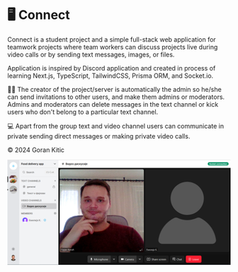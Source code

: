 # 🖥️ Connect

Connect is a student project and a simple full-stack web application for teamwork projects where team workers can discuss projects live during video calls or by sending text messages, images, or files.

Application is inspired by Discord application and created in process of learning Next.js, TypeScript, TailwindCSS, Prisma ORM, and Socket.io.

👦🏻 The creator of the project/server is automatically the admin so he/she can send invitations to other users, and make them admins or moderators. 
Admins and moderators can delete messages in the text channel or kick users who don't belong to a particular text channel.

💻 Apart from the group text and video channel users can communicate in private sending direct messages or making private video calls.

©️ 2024 Goran Kitic

<img src="public/screenshot-1.png" />
